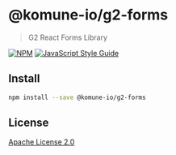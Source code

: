 # @komune-io/g2-forms

> G2 React Forms Library

[![NPM](https://img.shields.io/npm/v/@komune-io/g2-forms.svg)](https://www.npmjs.com/package/@komune-io/g2-forms) [![JavaScript Style Guide](https://img.shields.io/badge/code_style-standard-brightgreen.svg)](https://standardjs.com)

## Install

```bash
npm install --save @komune-io/g2-forms
```

## License

[Apache License 2.0](https://github.com/apache/.github/blob/main/LICENSE)
